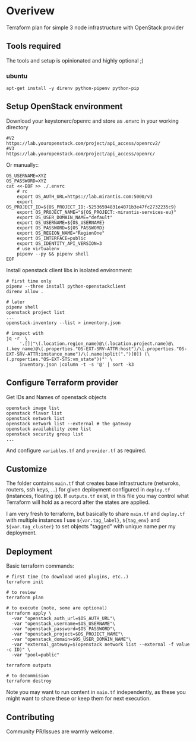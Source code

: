 
# Overivew

Terraform plan for simple 3 node infrastructure with OpenStack provider

## Tools required

The tools and setup is opinionated and highly optional ;)

### ubuntu

    apt-get install -y direnv python-pipenv python-pip

## Setup OpenStack environment

Download your keystonerc/openrc and store as .envrc in your working directory

    #V2
    https://lab.youropenstack.com/project/api_access/openrcv2/
    #V3
    https://lab.youropenstack.com/project/api_access/openrc/

Or manually::


    OS_USERNAME=XYZ
    OS_PASSWORD=XYZ
    cat <<-EOF >> ./.envrc
    	# rc
    	export OS_AUTH_URL=https://lab.mirantis.com:5000/v3
    	export OS_PROJECT_ID=${OS_PROJECT_ID:-52536594831e4071b3e47fc2732235c9}
    	export OS_PROJECT_NAME="${OS_PROJECT:-mirantis-services-eu}"
    	export OS_USER_DOMAIN_NAME="default"
    	export OS_USERNAME=${OS_USERNAME}
    	export OS_PASSWORD=${OS_PASSWORD}
    	export OS_REGION_NAME="RegionOne"
    	export OS_INTERFACE=public
    	export OS_IDENTITY_API_VERSION=3
    	# use virtualenv
    	pipenv --py && pipenv shell
    EOF

Install openstack client libs in isolated environment:

    # first time only 
    pipenv --three install python-openstackclient
    direnv allow .

    # later
    pipenv shell
    openstack project list
    ...
    openstack-inventory --list > inventory.json

    # inspect with
    jq -r  \
         '.[]|"\(.location.region_name)@\(.location.project.name)@\(.key_name)@\(.properties."OS-EXT-SRV-ATTR:host")/\(.properties."OS-EXT-SRV-ATTR:instance_name")/\(.name|split(".")[0]) (\(.properties."OS-EXT-STS:vm_state"))"' \
         inventory.json |column -t -s '@' | sort -k3


## Configure Terraform provider

Get IDs and Names of openstack objects

    openstack image list
    openstack flavor list
    openstack network list
    openstack network list --external # the gateway
    openstack availability zone list
    openstack security group list
    ...

And configure `variables.tf` and `provider.tf` as required.

## Customize

The folder contains `main.tf` that creates base infrastructure (netwroks, routers, ssh keys, ...) for given deployment configured in `deploy.tf` (instances, floating ip).
If `outputs.tf` exist, in this file you may control what Terraform will hold as a record after the states are applied.

I am very fresh to terraform, but basically to share `main.tf` and `deploy.tf` with multiple instances I use `${var.tag_label}`, `${tag_env}`
and `${var.tag_cluster}` to set objects "tagged" with unique name per my deployment.

## Deployment

Basic terraform commands:

    # first time (to download used plugins, etc..)
    terraform init

    # to review
    terraform plan

    # to execute (note, some are optional)
    terraform apply \
      -var "openstack_auth_url=$OS_AUTH_URL"\
      -var "openstack_username=$OS_USERNAME"\
      -var "openstack_password=$OS_PASSWORD"\
      -var "openstack_project=$OS_PROJECT_NAME"\
      -var "openstack_domain=$OS_USER_DOMAIN_NAME"\
      -var "external_gateway=$(openstack network list --external -f value -c ID)" \
      -var "pool=public"

    terraform outputs

    # to decommision
    terraform destroy

Note you may want to run content in `main.tf` independently, as these you might want to share these or keep them for next
execution.


## Contributing

Community PR/Issues are warmly welcome.


